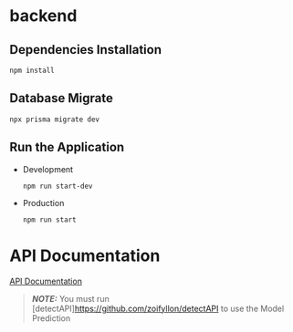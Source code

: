 # backend

## Dependencies Installation

```
npm install
```

## Database Migrate

```
npx prisma migrate dev
```

## Run the Application

- Development
  ```
  npm run start-dev
  ```
- Production
  ```
  npm run start
  ```

# API Documentation

[API Documentation](API%20Documentation.md)

> **_NOTE:_** You must run [detectAPI]https://github.com/zoifyllon/detectAPI to use the Model Prediction
